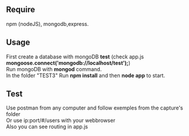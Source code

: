 ## Require ##
npm (nodeJS), mongodb,express.


## Usage ##
First create a database with mongoDB **test** (check app.js **mongoose.connect('mongodb://localhost/test');**)<br>
Run mongoDB with **mongod** command.<br>
In the folder "TEST3"  Run **npm install** and then **node app** to start.

## Test ##
Use postman from any computer and follow exemples from the capture's folder<br>
Or use ip:port/#/users with your webbrowser<br>
Also you can see routing in app.js
